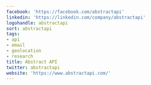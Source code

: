 ```yaml
---
facebook: 'https://facebook.com/abstractapi'
linkedin: 'https://linkedin.com/company/abstractapi'
logohandle: abstractapi
sort: abstractapi
tags:
- api
- email
- geolocation
- research
title: Abstract API
twitter: abstractapi
website: 'https://www.abstractapi.com/'
---
```

